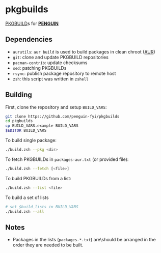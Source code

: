 # pkgbuilds

[PKGBUILD](https://wiki.archlinux.org/title/PKGBUILD)s for [**PENGUIN**](https://penguin.fyi)


## Dependencies

- `aurutils`: `aur build` is used to build packages in clean chroot ([AUR](https://aur.archlinux.org/aurutils))
- `git`: clone and update PKGBUILD repositories
- `pacman-contrib`: update checksums
- `sed`: patching PKGBUILDs
- `rsync`: publish package repository to remote host
- `zsh`: this script was written in `zshell`


## Building

First, clone the repository and setup `BUILD_VARS`:
```sh
git clone https://github.com/penguin-fyi/pkgbuilds
cd pkgbuilds
cp BUILD_VARS.example BUILD_VARS
$EDITOR BUILD_VARS
```

To build single package:
```sh
./build.zsh --pkg <dir>

```

To fetch PKGBUILDs in `packages-aur.txt` (or provided file):
```sh
./build.zsh --fetch [<file>]
```

To build PKGBUILDs from a list:
```sh
./build.zsh --list <file>
```

To build a set of lists
```sh
# set $build_lists in BUILD_VARS
./build.zsh --all
```


## Notes

- Packages in the lists (`packages-*.txt`) are\\should be arranged in the order they are needed to be built.
